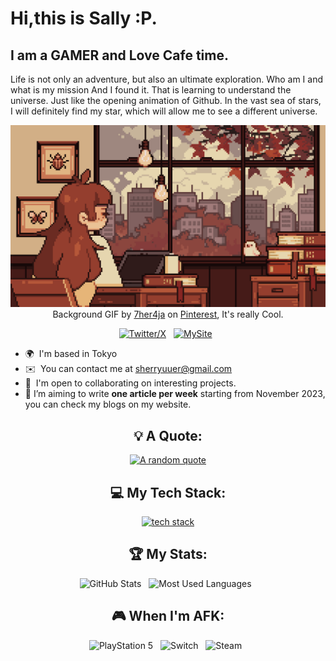 # Hi,this is Sally :P.

## I am a GAMER and Love Cafe time.

Life is not only an adventure, but also an ultimate exploration. Who am I and what is my mission And I found it. That is learning to understand the universe. Just like the opening animation of Github. In the vast sea of stars, I will definitely find my star, which will allow me to see a different universe.

<div align="center">

[![Always Cafe!](assets/header.gif)](https://github.com/sherryuuer)
Background GIF by [7her4ja](https://jp.pinterest.com/pin/33847434694442929/) on [Pinterest](https://www.pinterest.com/), It's really Cool.

[![Twitter/X](https://skillicons.dev/icons?i=twitter)](https://x.com/sherryuuer) &nbsp;
[![MySite](https://skillicons.dev/icons?i=coffeescript)](https://sherryuuer.github.io/web-apps/) &nbsp;

</div>

- 🌍  I'm based in Tokyo
- ✉️  You can contact me at [sherryuuer@gmail.com](mailto:sherryuuer@gmail.com)
- 🤝  I'm open to collaborating on interesting projects.
- 📝 I’m aiming to write **one article per week** starting from November 2023, you can check my blogs on my website.

<div align="center">

## 💡 A Quote:

[![A random quote](https://quotes-github-readme.vercel.app/api?type=horizontal&theme=dark)](https://github.com/piyushsuthar/github-readme-quotes)

## 💻 My Tech Stack:

[![tech stack](https://skillicons.dev/icons?i=aws,gcp,django,docker,git,html,mysql,js,postgres,py,pytorch,tensorflow,terraform)](https://skillicons.dev)

## 🏆 My Stats:

<p>
    <img height=175 alt="GitHub Stats" src="https://github-readme-stats.vercel.app/api?username=sherryuuer&show_icons=true&count_private=true&theme=dark" />&nbsp;&nbsp;
    <img height=175 alt="Most Used Languages" src="https://github-readme-stats.vercel.app/api/top-langs/?username=sherryuuer&layout=compact&theme=dark" />&nbsp;&nbsp;
</p>

## 🎮 When I'm AFK:

![PlayStation 5](https://img.shields.io/badge/Playstation%205-003791?style=for-the-badge&logo=playstation-5&logoColor=white) &nbsp;
![Switch](https://img.shields.io/badge/Switch-E60012?style=for-the-badge&logo=nintendo-switch&logoColor=white) &nbsp;
![Steam](https://img.shields.io/badge/steam-%23000000.svg?style=for-the-badge&logo=steam&logoColor=white) &nbsp;

</div>
